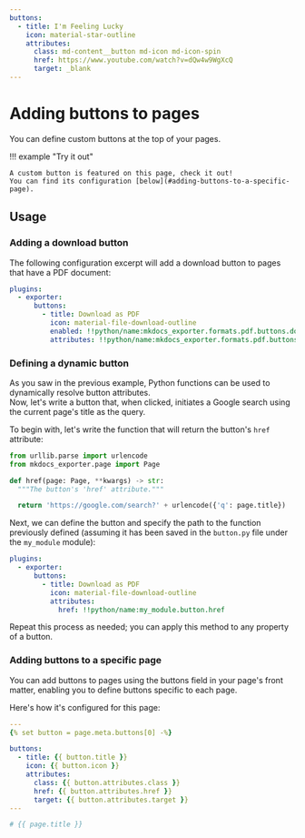 ```yaml
---
buttons:
  - title: I'm Feeling Lucky
    icon: material-star-outline
    attributes:
      class: md-content__button md-icon md-icon-spin
      href: https://www.youtube.com/watch?v=dQw4w9WgXcQ
      target: _blank
---
```


# Adding buttons to pages

You can define custom buttons at the top of your pages.

!!! example "Try it out"

    A custom button is featured on this page, check it out!  
    You can find its configuration [below](#adding-buttons-to-a-specific-page).

## Usage

### Adding a download button

The following configuration excerpt will add a download button to pages that have a PDF document:

```yaml
plugins:
  - exporter:
      buttons:
        - title: Download as PDF
          icon: material-file-download-outline
          enabled: !!python/name:mkdocs_exporter.formats.pdf.buttons.download.enabled
          attributes: !!python/name:mkdocs_exporter.formats.pdf.buttons.download.attributes
```

### Defining a dynamic button

As you saw in the previous example, Python functions can be used to dynamically resolve button attributes.  
Now, let's write a button that, when clicked, initiates a Google search using the current page's title as the query.

To begin with, let's write the function that will return the button's `href` attribute:

```python
from urllib.parse import urlencode
from mkdocs_exporter.page import Page

def href(page: Page, **kwargs) -> str:
  """The button's 'href' attribute."""

  return 'https://google.com/search?' + urlencode({'q': page.title})
```

Next, we can define the button and specify the path to the function previously defined (assuming it has been saved in the `button.py` file under the `my_module` module):

```yaml
plugins:
  - exporter:
      buttons:
        - title: Download as PDF
          icon: material-file-download-outline
          attributes:
            href: !!python/name:my_module.button.href
```

Repeat this process as needed; you can apply this method to any property of a button.

### Adding buttons to a specific page

You can add buttons to pages using the buttons field in your page's front matter, enabling you to define buttons specific to each page.

Here's how it's configured for this page:

```yaml
---
{% set button = page.meta.buttons[0] -%}

buttons:
  - title: {{ button.title }}
    icon: {{ button.icon }}
    attributes:
      class: {{ button.attributes.class }}
      href: {{ button.attributes.href }}
      target: {{ button.attributes.target }}
---

# {{ page.title }}
```
